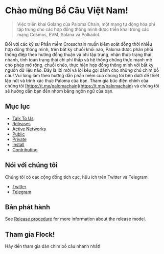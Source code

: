 # Chào mừng Bồ Câu Việt Nam! 
> Việc triển khai Golang của Paloma Chain, một mạng tự động hóa phi tập trung cho các hợp đồng thông minh
> được triển khai trong các mạng Cosmos, EVM, Solana và Polkadot. 

Đối với các kỹ sư Phần mềm Crosschain muốn kiểm soát đồng thời nhiều hợp đồng thông minh, trên bất kỳ chuỗi khối nào, Paloma được phân phối thông điệp theo hướng đồng thuận và phi tập trung, nhận thức trạng thái nhanh, tính toán trạng thái chi phí thấp và hệ thống chứng thực mạnh mẽ cho phép mở rộng, chuỗi chéo, thực hiện hợp đồng thông minh với bất kỳ nguồn dữ liệu nào. Đây là lời mời và lời kêu gọi dành cho những chú chim bồ câu! Vui lòng làm theo hướng dẫn phần mềm của chúng tôi bên dưới để thiết lập nút và trình xác thực Paloma của bạn. Tham gia bức điện chính của chúng tôi [https://t.me/palomachain](https://t.me/palomachain) và chúng tôi sẽ hướng dẫn bạn đến nhóm bằng ngôn ngữ của bạn.

## Mục lục
- [Talk To Us](#talk-to-us) 
- [Releases](#releases) 
- [Active Networks](#active-networks) 
- [Public](#public)
- [Private](#private) 
- [Install](#install) 
- [Contributing](CONTRIBUTING.md)

## Nói với chúng tôi
Chúng tôi có các cộng đồng tích cực, hữu ích trên Twitter và Telegram.
* [Twitter](https://twitter.com/paloma_chain) 
* [Telegram](https://t.me/palomachain)

## Bản phát hành
See [Release procedure](CONTRIBUTING.md#release-procedure) for more information about the release model.

## Tham gia Flock!
Hãy đến tham gia đàn chim bồ câu nhanh nhất!
